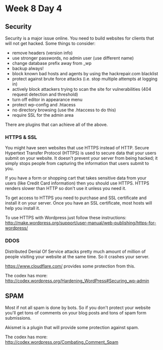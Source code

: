 # Week 8 Day 4 

## Security

Security is a major issue online. You need to build websites for clients that will not get hacked. Some things to consider:

* remove headers (version info)
* use stronger passwords, no admin user (use different name)
* change database prefix away from _wp
* backup always!
* block known bad hosts and agents by using the hackrepair.com blacklist
* protect against brute force attacks (i.e. stop multiple attempts at logging in)
* actively block attackers trying to scan the site for vulnerabilities (404 request detection and threshold)
* turn off editor in appearance menu
* protect wp-config and .htacess
* no directory browsing (use the .htaccess to do this)
* require SSL for the admin area

There are plugins that can achieve all of the above. 

### HTTPS & SSL

You might have seen websites that use HTTPS instead of HTTP. Secure Hypertext Transfer Protocol (HTTPS) is used to secure data that your users submit on your website. It doesn't prevent your server from being hacked; it simply stops people from capturing the information that users submit to you. 

If you have a form or shopping cart that takes sensitive data from your users (like Credit Card information) then you should use HTTPS. HTTPS renders slower than HTTP so don't use it unless you need it.

To get access to HTTPS you need to purchase and SSL certificate and install it on your server. Once you have an SSL certificate, most hosts will help you install it.

To use HTTPS with Wordpress just follow these instructions:
http://make.wordpress.org/support/user-manual/web-publishing/https-for-wordpress/


### DDOS

Distributed Denial Of Service attacks pretty much amount of million of people visiting your website at the same time. So it crashes your server.

https://www.cloudflare.com/ provides some protection from this.


The codex has more:
http://codex.wordpress.org/Hardening_WordPress#Securing_wp-admin

## SPAM

Most if not all spam is done by bots. So if you don't protect your website you'll get tons of comments on your blog posts and tons of spam form submissions. 

Akismet is a plugin that will provide some protection against spam.

The codex has more:
http://codex.wordpress.org/Combating_Comment_Spam